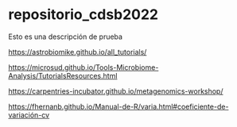 # repositorio_cdsb2022
Esto es una descripción de prueba


https://astrobiomike.github.io/all_tutorials/

https://microsud.github.io/Tools-Microbiome-Analysis/TutorialsResources.html

https://carpentries-incubator.github.io/metagenomics-workshop/

https://fhernanb.github.io/Manual-de-R/varia.html#coeficiente-de-variación-cv
